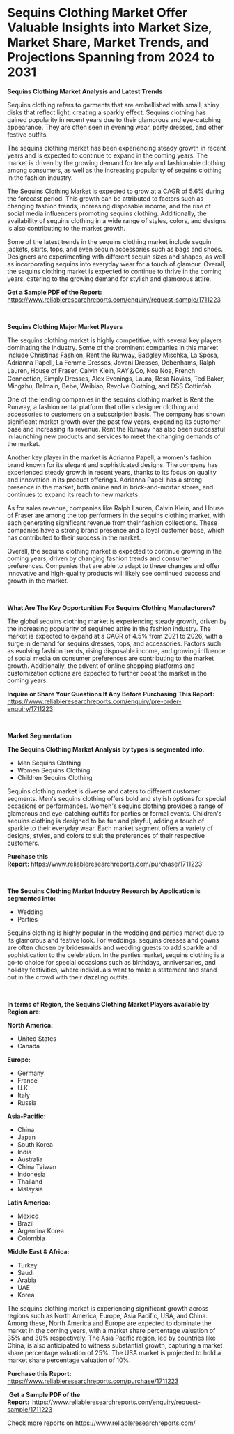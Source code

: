 <p><h1>Sequins Clothing Market Offer Valuable Insights into Market Size, Market Share, Market Trends, and Projections Spanning from 2024 to 2031</h1></p><p><strong>Sequins Clothing Market Analysis and Latest Trends</strong></p>
<p><p>Sequins clothing refers to garments that are embellished with small, shiny disks that reflect light, creating a sparkly effect. Sequins clothing has gained popularity in recent years due to their glamorous and eye-catching appearance. They are often seen in evening wear, party dresses, and other festive outfits.</p><p>The sequins clothing market has been experiencing steady growth in recent years and is expected to continue to expand in the coming years. The market is driven by the growing demand for trendy and fashionable clothing among consumers, as well as the increasing popularity of sequins clothing in the fashion industry.</p><p>The Sequins Clothing Market is expected to grow at a CAGR of 5.6% during the forecast period. This growth can be attributed to factors such as changing fashion trends, increasing disposable income, and the rise of social media influencers promoting sequins clothing. Additionally, the availability of sequins clothing in a wide range of styles, colors, and designs is also contributing to the market growth.</p><p>Some of the latest trends in the sequins clothing market include sequin jackets, skirts, tops, and even sequin accessories such as bags and shoes. Designers are experimenting with different sequin sizes and shapes, as well as incorporating sequins into everyday wear for a touch of glamour. Overall, the sequins clothing market is expected to continue to thrive in the coming years, catering to the growing demand for stylish and glamorous attire.</p></p>
<p><strong>Get a Sample PDF of the Report:&nbsp;</strong> <a href="https://www.reliableresearchreports.com/enquiry/request-sample/1711223">https://www.reliableresearchreports.com/enquiry/request-sample/1711223</a></p>
<p>&nbsp;</p>
<p><strong>Sequins Clothing Major Market Players</strong></p>
<p><p>The sequins clothing market is highly competitive, with several key players dominating the industry. Some of the prominent companies in this market include Christinas Fashion, Rent the Runway, Badgley Mischka, La Sposa, Adrianna Papell, La Femme Dresses, Jovani Dresses, Debenhams, Ralph Lauren, House of Fraser, Calvin Klein, RAY＆Co, Noa Noa, French Connection, Simply Dresses, Alex Evenings, Laura, Rosa Novias, Ted Baker, Mingzhu, Balmain, Bebe, Weibiao, Revolve Clothing, and DSS Cottinfab.</p><p>One of the leading companies in the sequins clothing market is Rent the Runway, a fashion rental platform that offers designer clothing and accessories to customers on a subscription basis. The company has shown significant market growth over the past few years, expanding its customer base and increasing its revenue. Rent the Runway has also been successful in launching new products and services to meet the changing demands of the market.</p><p>Another key player in the market is Adrianna Papell, a women's fashion brand known for its elegant and sophisticated designs. The company has experienced steady growth in recent years, thanks to its focus on quality and innovation in its product offerings. Adrianna Papell has a strong presence in the market, both online and in brick-and-mortar stores, and continues to expand its reach to new markets.</p><p>As for sales revenue, companies like Ralph Lauren, Calvin Klein, and House of Fraser are among the top performers in the sequins clothing market, with each generating significant revenue from their fashion collections. These companies have a strong brand presence and a loyal customer base, which has contributed to their success in the market.</p><p>Overall, the sequins clothing market is expected to continue growing in the coming years, driven by changing fashion trends and consumer preferences. Companies that are able to adapt to these changes and offer innovative and high-quality products will likely see continued success and growth in the market.</p></p>
<p>&nbsp;</p>
<p><strong>What Are The Key Opportunities For Sequins Clothing Manufacturers?</strong></p>
<p><p>The global sequins clothing market is experiencing steady growth, driven by the increasing popularity of sequined attire in the fashion industry. The market is expected to expand at a CAGR of 4.5% from 2021 to 2026, with a surge in demand for sequins dresses, tops, and accessories. Factors such as evolving fashion trends, rising disposable income, and growing influence of social media on consumer preferences are contributing to the market growth. Additionally, the advent of online shopping platforms and customization options are expected to further boost the market in the coming years.</p></p>
<p><strong>Inquire or Share Your Questions If Any Before Purchasing This Report:</strong> <a href="https://www.reliableresearchreports.com/enquiry/pre-order-enquiry/1711223">https://www.reliableresearchreports.com/enquiry/pre-order-enquiry/1711223</a></p>
<p>&nbsp;</p>
<p><strong>Market Segmentation</strong></p>
<p><strong>The Sequins Clothing Market Analysis by types is segmented into:</strong></p>
<p><ul><li>Men Sequins Clothing</li><li>Women Sequins Clothing</li><li>Children Sequins Clothing</li></ul></p>
<p><p>Sequins clothing market is diverse and caters to different customer segments. Men's sequins clothing offers bold and stylish options for special occasions or performances. Women's sequins clothing provides a range of glamorous and eye-catching outfits for parties or formal events. Children's sequins clothing is designed to be fun and playful, adding a touch of sparkle to their everyday wear. Each market segment offers a variety of designs, styles, and colors to suit the preferences of their respective customers.</p></p>
<p><strong>Purchase this Report:&nbsp;</strong><a href="https://www.reliableresearchreports.com/purchase/1711223">https://www.reliableresearchreports.com/purchase/1711223</a></p>
<p>&nbsp;</p>
<p><strong>The Sequins Clothing Market Industry Research by Application is segmented into:</strong></p>
<p><ul><li>Wedding</li><li>Parties</li></ul></p>
<p><p>Sequins clothing is highly popular in the wedding and parties market due to its glamorous and festive look. For weddings, sequins dresses and gowns are often chosen by bridesmaids and wedding guests to add sparkle and sophistication to the celebration. In the parties market, sequins clothing is a go-to choice for special occasions such as birthdays, anniversaries, and holiday festivities, where individuals want to make a statement and stand out in the crowd with their dazzling outfits.</p></p>
<p>&nbsp;</p>
<p><strong>In terms of Region, the Sequins Clothing Market Players available by Region are:</strong></p>
<p>
    <p> <strong> North America: </strong>
        <ul>
            <li>United States</li>
            <li>Canada</li>
        </ul>
        </p> 
    <p> <strong> Europe: </strong>
        <ul>
            <li>Germany</li>
            <li>France</li>
            <li>U.K.</li>
            <li>Italy</li>
            <li>Russia</li>
        </ul>
        </p> 
    <p> <strong> Asia-Pacific: </strong>
        <ul>
            <li>China</li>
            <li>Japan</li>
            <li>South Korea</li>
            <li>India</li>
            <li>Australia</li>
            <li>China Taiwan</li>
            <li>Indonesia</li>
            <li>Thailand</li>
            <li>Malaysia</li>
        </ul>
        </p> 
    <p> <strong> Latin America: </strong>
        <ul>
            <li>Mexico</li>
            <li>Brazil</li>
            <li>Argentina Korea</li>
            <li>Colombia</li>
        </ul>
        </p> 
    <p> <strong> Middle East & Africa: </strong>
        <ul>
            <li>Turkey</li>
            <li>Saudi</li>
            <li>Arabia</li>
            <li>UAE</li>
            <li>Korea</li>
        </ul>
    </p>
    </p>
<p><p>The sequins clothing market is experiencing significant growth across regions such as North America, Europe, Asia Pacific, USA, and China. Among these, North America and Europe are expected to dominate the market in the coming years, with a market share percentage valuation of 35% and 30% respectively. The Asia Pacific region, led by countries like China, is also anticipated to witness substantial growth, capturing a market share percentage valuation of 25%. The USA market is projected to hold a market share percentage valuation of 10%.</p></p>
<p><strong>Purchase this Report: </strong><a href="https://www.reliableresearchreports.com/purchase/1711223">https://www.reliableresearchreports.com/purchase/1711223</a></p>
<p>&nbsp;<strong>Get a Sample PDF of the Report:&nbsp;&nbsp;</strong><a href="https://www.reliableresearchreports.com/enquiry/request-sample/1711223">https://www.reliableresearchreports.com/enquiry/request-sample/1711223</a></p>
<p><strong></strong></p>
<p>Check more reports on https://www.reliableresearchreports.com/</p>